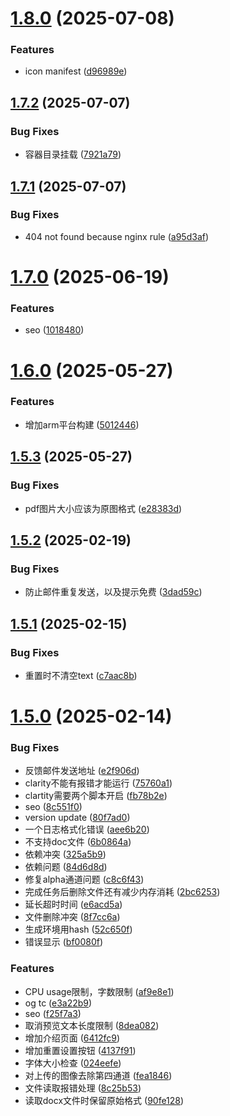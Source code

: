 # [1.8.0](https://github.com/14790897/handwriting-web/compare/v1.7.2...v1.8.0) (2025-07-08)


### Features

* icon manifest ([d96989e](https://github.com/14790897/handwriting-web/commit/d96989e649e0a7524ae9d3d8fa3045c4486bd1c6))

## [1.7.2](https://github.com/14790897/handwriting-web/compare/v1.7.1...v1.7.2) (2025-07-07)


### Bug Fixes

* 容器目录挂载 ([7921a79](https://github.com/14790897/handwriting-web/commit/7921a793ff6fed75a1d924f956035a2e6d810bf7))

## [1.7.1](https://github.com/14790897/handwriting-web/compare/v1.7.0...v1.7.1) (2025-07-07)


### Bug Fixes

* 404 not found because nginx rule ([a95d3af](https://github.com/14790897/handwriting-web/commit/a95d3afb9a559c5d23be06abc28dddbd03e25042))

# [1.7.0](https://github.com/14790897/handwriting-web/compare/v1.6.0...v1.7.0) (2025-06-19)


### Features

* seo ([1018480](https://github.com/14790897/handwriting-web/commit/1018480968dcebbb1461b2f4121473549ea26564))

# [1.6.0](https://github.com/14790897/handwriting-web/compare/v1.5.3...v1.6.0) (2025-05-27)


### Features

* 增加arm平台构建 ([5012446](https://github.com/14790897/handwriting-web/commit/50124467831188cb5b116230de1347dabf17fcfe))

## [1.5.3](https://github.com/14790897/handwriting-web/compare/v1.5.2...v1.5.3) (2025-05-27)


### Bug Fixes

* pdf图片大小应该为原图格式 ([e28383d](https://github.com/14790897/handwriting-web/commit/e28383d411a254fccfdfd434ed1a1aa7c440e181))

## [1.5.2](https://github.com/14790897/handwriting-web/compare/v1.5.1...v1.5.2) (2025-02-19)


### Bug Fixes

* 防止邮件重复发送，以及提示免费 ([3dad59c](https://github.com/14790897/handwriting-web/commit/3dad59cfb5697610bb26c9f256d4c4eea5f62343))

## [1.5.1](https://github.com/14790897/handwriting-web/compare/v1.5.0...v1.5.1) (2025-02-15)


### Bug Fixes

* 重置时不清空text ([c7aac8b](https://github.com/14790897/handwriting-web/commit/c7aac8bbdd2e9097525aac480a94348c7f40c668))

# [1.5.0](https://github.com/14790897/handwriting-web/compare/v1.4.0...v1.5.0) (2025-02-14)


### Bug Fixes

*  反馈邮件发送地址 ([e2f906d](https://github.com/14790897/handwriting-web/commit/e2f906d6e60ed88b22b33cc4d468e858af0abbd7))
* clarity不能有报错才能运行 ([75760a1](https://github.com/14790897/handwriting-web/commit/75760a13e9a8a0d13bcd02cc23d5b8e683361ba1))
* clartity需要两个脚本开启 ([fb78b2e](https://github.com/14790897/handwriting-web/commit/fb78b2ec20d7489d50384e0e7e219cfd66609b1b))
* seo ([8c551f0](https://github.com/14790897/handwriting-web/commit/8c551f0fb959cc95aad92f5a6c23f117f66c4263))
* version update ([80f7ad0](https://github.com/14790897/handwriting-web/commit/80f7ad0f97cd3fb2cc59b845ae24eb06a7e01a41))
* 一个日志格式化错误 ([aee6b20](https://github.com/14790897/handwriting-web/commit/aee6b206402e3795399f0c1e3b3bb9f03bfabca8))
* 不支持doc文件 ([6b0864a](https://github.com/14790897/handwriting-web/commit/6b0864ad0af49e892647a542af95a243aac5de17))
* 依赖冲突 ([325a5b9](https://github.com/14790897/handwriting-web/commit/325a5b92eb6670a1839ffc3fcd4ec88cf1c6d43d))
* 依赖问题 ([84d6d8d](https://github.com/14790897/handwriting-web/commit/84d6d8d9f325ee4f4764fe2014ddbe4c2db3d41e))
* 修复alpha通道问题 ([c8c6f43](https://github.com/14790897/handwriting-web/commit/c8c6f43738e61b47c37662fa5a261b74f997e4dc))
* 完成任务后删除文件还有减少内存消耗 ([2bc6253](https://github.com/14790897/handwriting-web/commit/2bc6253ffe6b09d637a7103199b3bfa3391a3ee8))
* 延长超时时间 ([e6acd5a](https://github.com/14790897/handwriting-web/commit/e6acd5a1373bf5236e7e108f5519ce491b21f654))
* 文件删除冲突 ([8f7cc6a](https://github.com/14790897/handwriting-web/commit/8f7cc6a47d0c75b36fc71983771096315497bea3))
* 生成环境用hash ([52c650f](https://github.com/14790897/handwriting-web/commit/52c650fce13662e37b154d7d43830aa455453393))
* 错误显示 ([bf0080f](https://github.com/14790897/handwriting-web/commit/bf0080fdec4783e7aec8a114725b84e4503dacc5))


### Features

* CPU usage限制，字数限制 ([af9e8e1](https://github.com/14790897/handwriting-web/commit/af9e8e1d3875bbd0c39d5874000e230cf321a876))
* og  tc ([e3a22b9](https://github.com/14790897/handwriting-web/commit/e3a22b9aa6517c972ca2c50c884123f8ac15c994))
* seo ([f25f7a3](https://github.com/14790897/handwriting-web/commit/f25f7a3452dc99b1e2372bb45f40fbb9bdc9643b))
* 取消预览文本长度限制 ([8dea082](https://github.com/14790897/handwriting-web/commit/8dea0828e9fc6b0a949c5ae942b57ab0829f7fc7))
* 增加介绍页面 ([6412fc9](https://github.com/14790897/handwriting-web/commit/6412fc97d19ba5fedf879aac486672d9ef5275e6))
* 增加重置设置按钮 ([4137f91](https://github.com/14790897/handwriting-web/commit/4137f9136c77c3d1215637473f4eb1660ac0efdd))
* 字体大小检查 ([024eefe](https://github.com/14790897/handwriting-web/commit/024eefe241c259665be06926f0a0d08e4b61fa4d))
* 对上传的图像去除第四通道 ([fea1846](https://github.com/14790897/handwriting-web/commit/fea1846ffe4ecc05c9fca0f8dc08158bab74dd58))
* 文件读取报错处理 ([8c25b53](https://github.com/14790897/handwriting-web/commit/8c25b53adec5f90b71ea5811322a08d907d1eb54))
* 读取docx文件时保留原始格式 ([90fe128](https://github.com/14790897/handwriting-web/commit/90fe128f86d5b80c5cf79b57aeca4527eb39218d))
